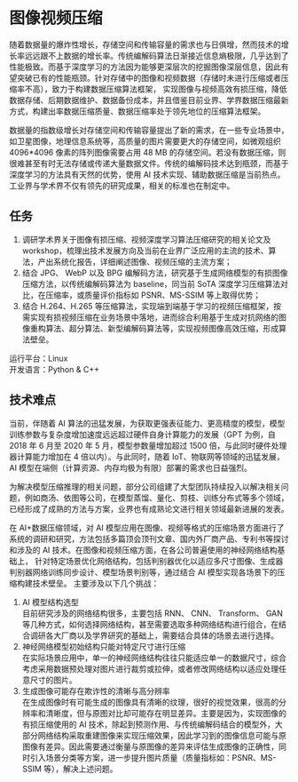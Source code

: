 # 图像视频压缩

随着数据量的爆炸性增长，存储空间和传输容量的需求也与日俱增，然而技术的增长率远远跟不上数据的增长率。传统编解码算法日渐接近信息熵极限，几乎达到了性能极致。而基于深度学习的方法因为能够更深层次的挖掘图像深层信息，因此有望突破已有的性能瓶颈。针对存储中的图像和视频数据（存储时未进行压缩或者压缩率不高），致力于构建数据压缩算法框架， 实现图像与视频高效有损压缩，降低数据存储、后期数据维护、数据备份成本，并且借鉴目前业界、学界数据压缩最新方式，构建出率数据压缩质量、数据压缩率处于领先地位的压缩算法框架。

数据量的指数级增长对存储空间和传输容量提出了新的需求，在一些专业场景中，如卫星图像，地理信息系统等，高质量的图片需要更大的存储空间，如微观组织 4096*4096 像素的阵列图像需要占用 48 MB 的存储空间。若没有数据压缩，则很难甚至有时无法存储或传递大量数据文件。传统的编解码技术达到瓶颈，而基于深度学习的方法具有天然的优势，使用 AI 技术实现、辅助数据压缩是当前热点。工业界与学术界不仅有领先的研究成果，相关的标准也在制定中。

## 任务

1. 调研学术界关于图像有损压缩、视频深度学习算法压缩研究的相关论文及 workshop，梳理出技术发展方向及当前在业界广泛应用的主流的技术、算法，产出系统化报告，详细阐述图像、视频压缩的主流方案；
2. 结合 JPG、 WebP 以及 BPG 编解码方法，研究基于生成网络模型的有损图像压缩方法，以传统编解码算法为 baseline，同当前 SoTA 深度学习压缩算法对比，在压缩率，或质量评价指标如 PSNR、MS-SSIM 等上取得优势；
3. 结合 H.264、H.265 等压缩算法，实现端到端基于学习的视频压缩框架，按需实现有损视频压缩在业务场景中落地，进而综合利用基于生成对抗网络的图像重构算法、超分算法、新型编解码算法等，实现视频图像高效压缩，形成算法壁垒。

运行平台：Linux  
开发语言：Python & C++

## 技术难点

当前，伴随着 AI 算法的迅猛发展，为获取更强表征能力、更高精度的模型，模型训练参数与复杂度增加速度远远超过硬件自身计算能力的发展（GPT 为例，自 2018 年 6 月至 2020 年 5 月，模型参数量增加超过 1500 倍，与此同时硬件处理器计算能力增加在 4 倍以内）。与此同时，随着 IoT、物联网等领域的迅猛发展，AI 模型在端侧（计算资源、内存均极为有限）部署的需求也日益强烈。

为解决模型压缩推理的相关问题，部分公司组建了大型团队持续投入以解决相关问题，例如商汤、依图等公司，在模型蒸馏、量化、剪枝、训练分布式等多个领域，已经形成了成熟的方法与方案，业界也有成熟论文进行相关领域最新进展的发表。

在 AI+数据压缩领域，对 AI 模型应用在图像、视频等格式的压缩场景方面进行了系统的调研和研究，方法包括多篇顶会顶刊文章、国内外厂商产品、专利书等探讨和涉及的 AI 技术。在图像和视频压缩方面，在各公司普遍使用的神经网络结构基础上， 针对特定场景优化网络结构，包括判别器优化以适应多尺寸图像、生成器判别器网络训练同步设计、模型场景判别等，通过结合 AI 模型实现各场景下的压缩构建技术壁垒。 主要涉及以下几个挑战：

1. AI 模型结构选型  
目前研究涉及的网络结构很多，主要包括 RNN、 CNN、 Transform、 GAN 等几种方式，如何选择网络结构，甚至需要选取多种网络结构进行组合，在结合调研各大厂商以及学界研究的基础上，需要结合具体的场景去进行选择。
2. 神经网络模型初始结构只能对特定尺寸进行压缩  
在实际场景应用中，单一的神经网络结构往往只能适应单一的数据尺寸，综合考虑采用数据预处理对图片进行裁剪或拉伸，或者修改网络结构以适应处理任意尺寸的图片。
3. 生成图像可能存在欺诈性的清晰与高分辨率  
在生成图像时有可能生成的图像具有清晰的纹理，很好的视觉效果，很高的分辨率和清晰度，但与原图对比却可能存在明显差异。主要是因为，实现图像的有损压缩使用的 AI 技术，除起到预测作用、与传统编解码结合的模型外，大部分网络结构采取重建图像来实现压缩效果，因此学习到的图像信息可能与原图像有差异。因此需要通过衡量与原图像的差异来评估生成图像的正确性，同时引入场景分类等方案，进一步提升图片质量（质量指标如：PSNR、MS-SSIM 等），解决上述问题。
